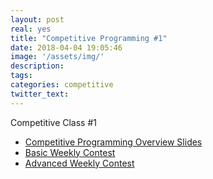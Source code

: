 ```yaml
---
layout: post
real: yes
title: "Competitive Programming #1"
date: 2018-04-04 19:05:46
image: '/assets/img/'
description:
tags:
categories: competitive
twitter_text:
---
```


Competitive Class #1

* [Competitive Programming Overview Slides](https://docs.google.com/presentation/d/1N5Ux39iMofP87Y5eGV4rHhqhhyZhfk67wDrxqxnZt24/edit?usp=sharing)
* [Basic Weekly Contest](https://a2oj.com/contest?ID=36120)
* [Advanced Weekly Contest](http://redprogramacioncompetitiva.com/contests/2018/03/)


